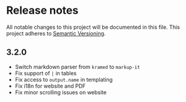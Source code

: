 # Release notes
All notable changes to this project will be documented in this file.
This project adheres to [Semantic Versioning](http://semver.org/).

## 3.2.0
- Switch markdown parser from `kramed` to `markup-it`
- Fix support of `|` in tables
- Fix access to `output.name` in templating
- Fix i18n for website and PDF
- Fix minor scrolling issues on website
